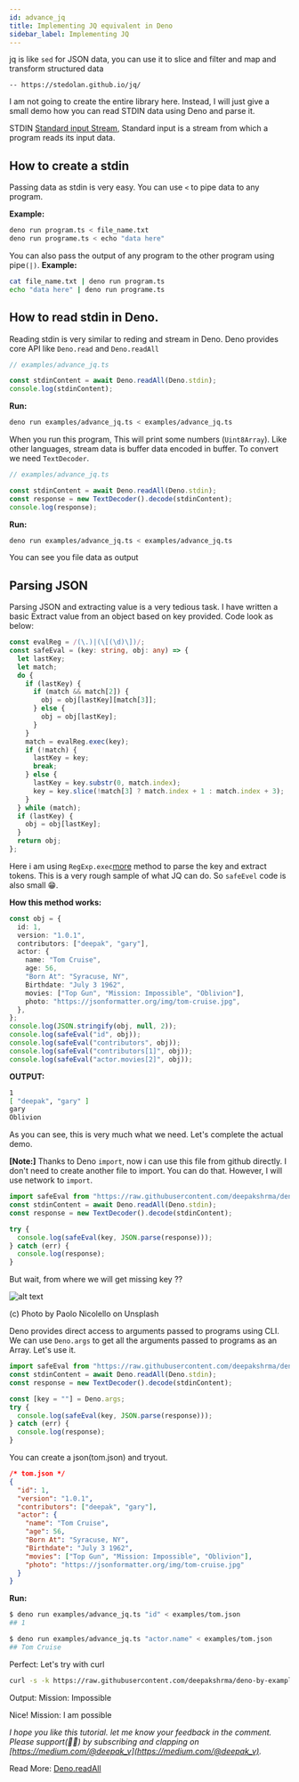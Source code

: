 ```yaml
---
id: advance_jq
title: Implementing JQ equivalent in Deno
sidebar_label: Implementing JQ
---
```


jq is like `sed` for JSON data, you can use it to slice and filter and map and transform structured data

`-- https://stedolan.github.io/jq/`

I am not going to create the entire library here. Instead, I will just give a small demo how you can read STDIN data using Deno and parse it.

STDIN [Standard input Stream](<https://en.wikipedia.org/wiki/Standard_streams#Standard_input_(stdin)>), Standard input is a stream from which a program reads its input data.

## How to create a stdin

Passing data as stdin is very easy. You can use `<` to pipe data to any program.

**Example:**

```bash
deno run program.ts < file_name.txt
deno run programe.ts < echo "data here"
```

You can also pass the output of any program to the other program using pipe`(|)`.
**Example:**

```bash
cat file_name.txt | deno run program.ts
echo "data here" | deno run programe.ts
```

## How to read stdin in Deno.

Reading stdin is very similar to reding and stream in Deno. Deno provides core API like `Deno.read` and `Deno.readAll`

```typescript
// examples/advance_jq.ts

const stdinContent = await Deno.readAll(Deno.stdin);
console.log(stdinContent);
```

**Run:**

```bash
deno run examples/advance_jq.ts < examples/advance_jq.ts
```

When you run this program, This will print some numbers (`Uint8Array`). Like other languages, stream data is buffer data encoded in buffer. To convert we need `TextDecoder`.

```typescript
// examples/advance_jq.ts

const stdinContent = await Deno.readAll(Deno.stdin);
const response = new TextDecoder().decode(stdinContent);
console.log(response);
```

**Run:**

```bash
deno run examples/advance_jq.ts < examples/advance_jq.ts
```

You can see you file data as output

## Parsing JSON

Parsing JSON and extracting value is a very tedious task. I have written a basic Extract value from an object based on key provided. Code look as below:

```typescript
const evalReg = /(\.)|(\[(\d)\])/;
const safeEval = (key: string, obj: any) => {
  let lastKey;
  let match;
  do {
    if (lastKey) {
      if (match && match[2]) {
        obj = obj[lastKey][match[3]];
      } else {
        obj = obj[lastKey];
      }
    }
    match = evalReg.exec(key);
    if (!match) {
      lastKey = key;
      break;
    } else {
      lastKey = key.substr(0, match.index);
      key = key.slice(!match[3] ? match.index + 1 : match.index + 3);
    }
  } while (match);
  if (lastKey) {
    obj = obj[lastKey];
  }
  return obj;
};
```

Here i am using `RegExp.exec`[more](https://developer.mozilla.org/en-US/docs/Web/JavaScript/Reference/Global_Objects/RegExp/exec) method to parse the key and extract tokens. This is a very rough sample of what JQ can do. So `safeEvel` code is also small 😁.

**How this method works:**

```typescript
const obj = {
  id: 1,
  version: "1.0.1",
  contributors: ["deepak", "gary"],
  actor: {
    name: "Tom Cruise",
    age: 56,
    "Born At": "Syracuse, NY",
    Birthdate: "July 3 1962",
    movies: ["Top Gun", "Mission: Impossible", "Oblivion"],
    photo: "https://jsonformatter.org/img/tom-cruise.jpg",
  },
};
console.log(JSON.stringify(obj, null, 2));
console.log(safeEval("id", obj));
console.log(safeEval("contributors", obj));
console.log(safeEval("contributors[1]", obj));
console.log(safeEval("actor.movies[2]", obj));
```

**OUTPUT:**

```bash
1
[ "deepak", "gary" ]
gary
Oblivion
```

As you can see, this is very much what we need. Let's complete the actual demo.

**[Note:]** Thanks to Deno `import`, now i can use this file from github directly. I don't need to create another file to import. You can do that. However, I will use network to `import`.

```typescript
import safeEval from "https://raw.githubusercontent.com/deepakshrma/deno-by-example/master/examples/safe_eval.ts";
const stdinContent = await Deno.readAll(Deno.stdin);
const response = new TextDecoder().decode(stdinContent);

try {
  console.log(safeEval(key, JSON.parse(response)));
} catch (err) {
  console.log(response);
}
```

But wait, from where we will get missing key ??

![alt text](https://images.unsplash.com/photo-1529247833802-700f53170380?ixlib=rb-1.2.1&ixid=eyJhcHBfaWQiOjEyMDd9&auto=format&fit=crop&h=300&q=80)

(c) Photo by Paolo Nicolello on Unsplash

Deno provides direct access to arguments passed to programs using CLI. We can use `Deno.args` to get all the arguments passed to programs as an Array. Let's use it.

```typescript
import safeEval from "https://raw.githubusercontent.com/deepakshrma/deno-by-example/master/examples/safe_eval.ts";
const stdinContent = await Deno.readAll(Deno.stdin);
const response = new TextDecoder().decode(stdinContent);

const [key = ""] = Deno.args;
try {
  console.log(safeEval(key, JSON.parse(response)));
} catch (err) {
  console.log(response);
}
```

You can create a json(tom.json) and tryout.



```json
/* tom.json */
{
  "id": 1,
  "version": "1.0.1",
  "contributors": ["deepak", "gary"],
  "actor": {
    "name": "Tom Cruise",
    "age": 56,
    "Born At": "Syracuse, NY",
    "Birthdate": "July 3 1962",
    "movies": ["Top Gun", "Mission: Impossible", "Oblivion"],
    "photo": "https://jsonformatter.org/img/tom-cruise.jpg"
  }
}
```

**Run:**

```bash
$ deno run examples/advance_jq.ts "id" < examples/tom.json
## 1

$ deno run examples/advance_jq.ts "actor.name" < examples/tom.json
## Tom Cruise
```

Perfect: Let's try with curl

```bash
curl -s -k https://raw.githubusercontent.com/deepakshrma/deno-by-example/master/examples/tom.json | deno run  examples/advance_jq.ts "actor.movies[1]"
```

Output: Mission: Impossible

Nice! Mission: I am possible

*I hope you like this tutorial. let me know your feedback in the comment. Please support(🙏🙏) by subscribing and clapping on [https://medium.com/@deepak_v](https://medium.com/@deepak_v).*

Read More: [Deno.readAll](https://doc.deno.land/https/github.com/denoland/deno/releases/latest/download/lib.deno.d.ts#Deno.readAll)
